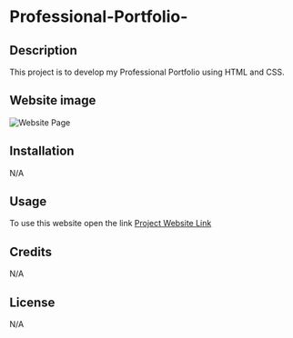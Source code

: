 # Professional-Portfolio-

## Description

This project is to develop my Professional Portfolio using HTML and CSS.


## Website image

![Website Page](https://github.com/Dantas11/Professional-Portfolio-/blob/main/Assets/Images/portfolioimage.png)



## Installation

N/A

## Usage

To use this website open the link [Project Website Link](https://dantas11.github.io/Horiseon-Project/)

## Credits

N/A

## License

N/A
